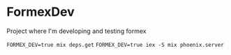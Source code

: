 # FormexDev

Project where I'm developing and testing formex

`FORMEX_DEV=true mix deps.get`
`FORMEX_DEV=true iex -S mix phoenix.server`
